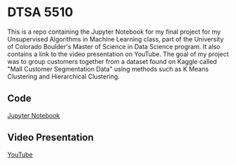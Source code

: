 # DTSA 5510
This is a repo containing the Jupyter Notebook for my final project for my Unsupervised Algorithms in Machine Learning class, part of the University of Colorado Boulder's Master of Science in Data Science program. It also contains a link to the video presentation on YouTube. The goal of my project was to group customers together from a dataset found on Kaggle called "Mall Customer Segmentation Data" using methods such as K Means Clustering and Hierarchical Clustering.
## Code
[Jupyter Notebook](https://github.com/richardkang96/DTSA5510/blob/main/Final%20Project.ipynb)
## Video Presentation
[YouTube]()
